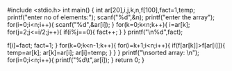 #include <stdio.h>
int main() {
	int ar[20],i,j,k,n,f[100],fact=1,temp;
   printf("enter no of elements:");
   scanf("%d",&n);
   printf("enter the array");
   for(i=0;i<n;i++){
	scanf("%d",&ar[i]);
   }
   for(k=0;k<n;k++){
   i=ar[k];
   	for(j=2;j<=i/2;j++){
       	if(i%j==0){
           	fact++;
       	}
   	}
     	printf("\n%d",fact);

   f[i]=fact;
 fact=1;
   }
	for(k=0;k<n-1;k++){
    	for(i=k+1;i<n;i++){
    	if(f[ar[k]]>f[ar[i]]){
        	temp=ar[k];
        	ar[k]=ar[i];
        	ar[i]=temp;
    	}
    	}
	}
	printf("\nsorted array: \n");
	for(i=0;i<n;i++){
    	printf("%d\t",ar[i]);
	}
	return 0;
}
